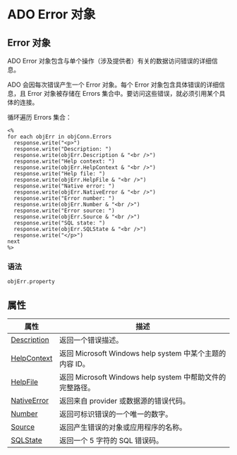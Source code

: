 # ADO Error 对象

## Error 对象

ADO Error 对象包含与单个操作（涉及提供者）有关的数据访问错误的详细信息。

ADO 会因每次错误产生一个 Error 对象。每个 Error 对象包含具体错误的详细信息，且 Error 对象被存储在 Errors 集合中。要访问这些错误，就必须引用某个具体的连接。

循环遍历 Errors 集合：

```
<%
for each objErr in objConn.Errors
  response.write("<p>")
  response.write("Description: ")
  response.write(objErr.Description & "<br />")
  response.write("Help context: ")
  response.write(objErr.HelpContext & "<br />")
  response.write("Help file: ")
  response.write(objErr.HelpFile & "<br />")
  response.write("Native error: ")
  response.write(objErr.NativeError & "<br />")
  response.write("Error number: ")
  response.write(objErr.Number & "<br />")
  response.write("Error source: ")
  response.write(objErr.Source & "<br />")
  response.write("SQL state: ")
  response.write(objErr.SQLState & "<br />")
  response.write("</p>")
next
%>

```

### 语法

```
objErr.property
```

## 属性

| 属性 | 描述 |
| --- | --- |
| [Description](/ado/prop_err_description.asp) | 返回一个错误描述。 |
| [HelpContext](/ado/prop_err_helpcontext.asp) | 返回 Microsoft Windows help system 中某个主题的内容 ID。 |
| [HelpFile](/ado/prop_err_helpfile.asp) | 返回 Microsoft Windows help system 中帮助文件的完整路径。 |
| [NativeError](/ado/prop_err_nativeerror.asp) | 返回来自 provider 或数据源的错误代码。 |
| [Number](/ado/prop_err_number.asp) | 返回可标识错误的一个唯一的数字。 |
| [Source](/ado/prop_err_source.asp) | 返回产生错误的对象或应用程序的名称。 |
| [SQLState](/ado/prop_err_sqlstate.asp) | 返回一个 5 字符的 SQL 错误码。 |

